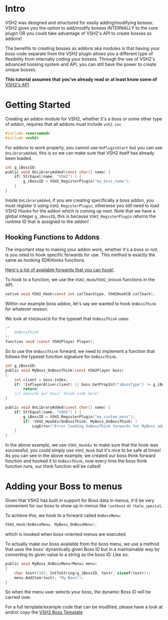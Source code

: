 # Intro
VSH2 was designed and structured for easily adding/modifying bosses. VSH2 gives you the option to add/modify bosses INTERNALLY to the core plugin OR you could take advantage of VSH2's API to create bosses as addons!

The benefits to creating bosses as addons aka modules is that having your boss code separate from the VSH2 plugin allows you a different type of flexibility from internally coding your bosses. Through the use of VSH2's advanced hooking system and API, you can still have the power to create unique bosses.

**This tutorial assumes that you've already read or at least know some of** [VSH2's API](https://github.com/VSH2-Devs/Vs-Saxton-Hale-2/wiki/VSH2-API).

# Getting Started
Creating an addon module for VSH2, whether it's a boss or some other type of addon, requires that all addons must include `vsh2.inc`

```c
#include <sourcemod>
#include <vsh2>
```
For addons to work properly, you cannot use `OnPluginStart` but you can use `OnLibraryAdded`, this is so we can make sure that VSH2 itself has already been loaded.
```c
int g_iBossID;
public void OnLibraryAdded(const char[] name) {
	if( StrEqual(name, "VSH2") ) {
		g_iBossID = VSH2_RegisterPlugin("my_boss_name");
	}
}
```
Inside `OnLibraryAdded`, if you are creating specifically a boss addon, you must register it using `VSH2_RegisterPlugin`, otherwise you still need to load VSH2 Hooks for the addon which is coming up next. Note that we have a global integer `g_iBossID`, this is because `VSH2_RegisterPlugin` returns the runtime ID that is assigned to the addon!

## Hooking Functions to Addons
The important step to making your addon work, whether it's a boss or not, is you need to hook specific forwards for use. This method is exactly the same as hooking SDKHooks functions.

[Here's a list of available forwards that you can hook!](https://github.com/VSH2-Devs/Vs-Saxton-Hale-2/wiki/VSH2-API#vsh2-hook-types-anonymous-enum).

To hook to a function, we use the `VSH2_Hook`/`VSH2_Unhook` functions in the API.
```c
native void VSH2_Hook(const int callbacktype, VSH2HookCB callback);
```
Within our example boss addon, let's say we wanted to hook `OnBossThink` for whatever reason.

We look at `VSH2HookCB` for the typeset that `OnBossThink` uses:
```c
/*
	OnBossThink
*/
function void (const VSH2Player Player);
```
So to use the `OnBossThink` forward, we need to implement a function that follows the typeset function signature for `OnBossThink`.

```c
int g_iBossID;
public void MyBoss_OnBossThink(const VSH2Player boss)
{
	int client = boss.index;
	if( !IsPlayerAlive(client) || boss.GetPropInt("iBossType") != g_iBossID )
		return;
	/// execute our boss' think code here!
}

public void OnLibraryAdded(const char[] name) {
	if( StrEqual(name, "VSH2") ) {
		g_iBossID = VSH2_RegisterPlugin("my_custom_boss");
		if( !VSH2_HookEx(OnBossThink, MyBoss_OnBossThink) )
			LogError("Error loading OnBossThink forwards for MyBoss addon.");
	}
}
```
In the above example, we use `VSH2_HookEx` to make sure that the hook was successful; you could simply use `VSH2_Hook` but it's nice to be safe at times! As you can see in the above example, we created our boss think forward function and hooked it to `OnBossThink`, now every time the boss think function runs, our think function will be called!

# Adding your Boss to menus
Given that VSH2 has built in support for Boss data in menus, it'd be very convenient for our boss to show up in menus like `!setboss` or `!hale_special`.

To achieve this, we hook to a forward called `OnBossMenu`:
```c
VSH2_Hook(OnBossMenu, MyBoss_OnBossMenu);
```
which is invoked when boss-oriented menus are executed.

To actually make our boss available from the boss menu, we use a method that uses the boss' dynamically given Boss ID but in a maintainable way by converting its given value to a string as the boss ID. Like so:
```c
public void MyBoss_OnBossMenu(Menu& menu)
{
	char tostr[10]; IntToString(g_iBossID, tostr, sizeof(tostr));
	menu.AddItem(tostr, "My Boss");
}
```
So when the menu user selects your boss, the dynamic Boss ID will be carried over.

For a full template/example code that can be modified, please have a look at and/or copy the [VSH2 Boss Template](https://github.com/VSH2-Devs/Vs-Saxton-Hale-2/blob/develop/addons/sourcemod/scripting/vsh2boss_template.sp).
